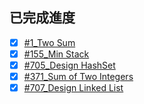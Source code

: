 ## 已完成進度
- [x] [#1_Two Sum](https://github.com/jacob13jacob13/myself-/blob/master/Leetcode/1_Two%20Sum_06170121.py)
- [x] [#155_Min Stack](https://github.com/jacob13jacob13/myself-/blob/master/Leetcode/155_Min%20Stack_06170121.py)
- [x] [#705_Design HashSet](https://github.com/C-WeiYu/WeiYu/blob/master/Leetcode/344_Reverse%20String_06170201.py)
- [x] [#371_Sum of Two Integers](https://github.com/C-WeiYu/WeiYu/blob/master/Leetcode/371_Sum%20of%20Two%20Integers_06170201.py)
- [x] [#707_Design Linked List](https://github.com/C-WeiYu/WeiYu/blob/master/Leetcode/707_Design%20Linked%20List_06170201.py)
